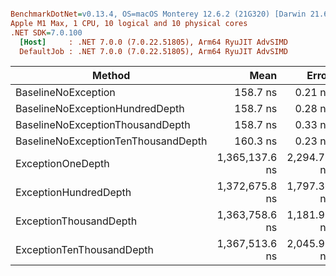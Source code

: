 ``` ini

BenchmarkDotNet=v0.13.4, OS=macOS Monterey 12.6.2 (21G320) [Darwin 21.6.0]
Apple M1 Max, 1 CPU, 10 logical and 10 physical cores
.NET SDK=7.0.100
  [Host]     : .NET 7.0.0 (7.0.22.51805), Arm64 RyuJIT AdvSIMD
  DefaultJob : .NET 7.0.0 (7.0.22.51805), Arm64 RyuJIT AdvSIMD


```
|                              Method |           Mean |       Error |      StdDev |
|------------------------------------ |---------------:|------------:|------------:|
|                 BaselineNoException |       158.7 ns |     0.21 ns |     0.19 ns |
|     BaselineNoExceptionHundredDepth |       158.7 ns |     0.28 ns |     0.26 ns |
|    BaselineNoExceptionThousandDepth |       158.7 ns |     0.33 ns |     0.29 ns |
| BaselineNoExceptionTenThousandDepth |       160.3 ns |     0.23 ns |     0.20 ns |
|                   ExceptionOneDepth | 1,365,137.6 ns | 2,294.77 ns | 2,034.25 ns |
|               ExceptionHundredDepth | 1,372,675.8 ns | 1,797.36 ns | 1,681.25 ns |
|              ExceptionThousandDepth | 1,363,758.6 ns | 1,181.93 ns |   986.96 ns |
|           ExceptionTenThousandDepth | 1,367,513.6 ns | 2,045.97 ns | 1,813.70 ns |
